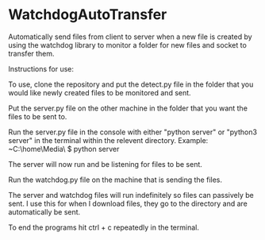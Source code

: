 # WatchdogAutoTransfer
Automatically send files from client to server when a new file is created by using the watchdog library to monitor a folder for new files and socket to transfer them.


Instructions for use:

To use, clone the repository and put the detect.py file in the folder that you would like newly created files to be monitored and sent.

Put the server.py file on the other machine in the folder that you want the files to be sent to.

Run the server.py file in the console with either "python server" or "python3 server" in the terminal within the relevent directory.
Example: ~C:\home\Media\ $ python server

The server will now run and be listening for files to be sent.

Run the watchdog.py file on the machine that is sending the files.

The server and watchdog files will run indefinitely so files can passively be sent. I use this for when I download files, 
they go to the directory and are automatically be sent.

To end the programs hit ctrl + c repeatedly in the terminal.
